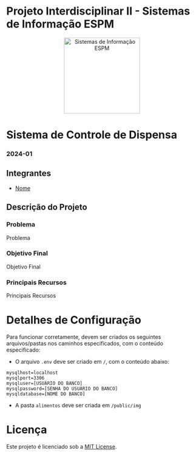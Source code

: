 # Projeto Interdisciplinar II - Sistemas de Informação ESPM

<p style="text-align: center;">
    <a href="https://www.espm.br/cursos-de-graduacao/sistemas-de-informacao/"><img src="https://avatars.githubusercontent.com/u/49880458?s=200&v=4" alt="Sistemas de Informação ESPM" style="height: 200px; width: 200px;"/></a>
</p>

# Sistema de Controle de Dispensa

### 2024-01

## Integrantes
- [Nome](https://github.com/nome/)

## Descrição do Projeto

### Problema

Problema

### Objetivo Final

Objetivo Final

### Principais Recursos

Principais Recursos

# Detalhes de Configuração

Para funcionar corretamente, devem ser criados os seguintes arquivos/pastas nos caminhos especificados, com o conteúdo especificado:

- O arquivo `.env` deve ser criado em `/`, com o conteúdo abaixo:
```
mysqlhost=localhost
mysqlport=3306
mysqluser=[USUÁRIO DO BANCO]
mysqlpassword=[SENHA DO USUÁRIO DO BANCO]
mysqldatabase=[NOME DO BANCO]
```

- A pasta `alimentos` deve ser criada em `/public/img`

# Licença

Este projeto é licenciado sob a [MIT License](https://github.com/tech-espm/inter-2sem-2024-diet-control/blob/main/LICENSE).
